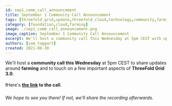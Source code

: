 ```yaml
---
id: sep1_comm_call_announcement
title: September 1 Community Call Announcement
tags: [threefold_grid,update,threefold_cloud,technology,community,farming]
category: [foundation,cloud,farming]
image: ./sep1_comm_call_announcement.png
image_caption: September 1 Community Call Announcement
excerpt: We'll host a community call this Wednesday at 5pm CEST with updates on farming and TF Grid 3.0!
authors: [sam_taggart]
created: 2021-08-30
---
```


We'll host a **community call this Wednesday** at 5pm CEST to share updates around **farming** and to touch on a few important aspects of **ThreeFold Grid 3.0**.
<br/>
<br/>
❗️Here's **[the link](https://meet.jit.si/moderated/d211ee6bc96b7a4e6424955465c94be15837548e64703afc3c65bd92b61c849a) to the call**.
<br/>
<br/>
*We hope to see you there! If not, we'll share the recording afterwards.*